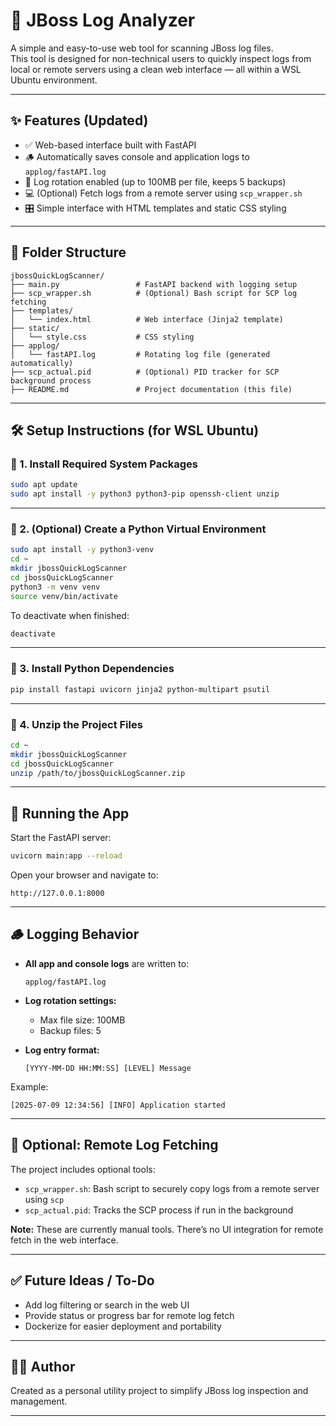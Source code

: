 # 📘 JBoss Log Analyzer

A simple and easy-to-use web tool for scanning JBoss log files.  
This tool is designed for non-technical users to quickly inspect logs from local or remote servers using a clean web interface — all within a WSL Ubuntu environment.

---

## ✨ Features (Updated)

- ✅ Web-based interface built with FastAPI
- 🪵 Automatically saves console and application logs to `applog/fastAPI.log`
- 🔁 Log rotation enabled (up to 100MB per file, keeps 5 backups)
- 💻 (Optional) Fetch logs from a remote server using `scp_wrapper.sh`
- 🎛️ Simple interface with HTML templates and static CSS styling

---

## 📁 Folder Structure

```
jbossQuickLogScanner/
├── main.py                 # FastAPI backend with logging setup
├── scp_wrapper.sh          # (Optional) Bash script for SCP log fetching
├── templates/
│   └── index.html          # Web interface (Jinja2 template)
├── static/
│   └── style.css           # CSS styling
├── applog/
│   └── fastAPI.log         # Rotating log file (generated automatically)
├── scp_actual.pid          # (Optional) PID tracker for SCP background process
├── README.md               # Project documentation (this file)
```

---

## 🛠️ Setup Instructions (for WSL Ubuntu)

### 🔹 1. Install Required System Packages

```bash
sudo apt update
sudo apt install -y python3 python3-pip openssh-client unzip
```

---

### 🔹 2. (Optional) Create a Python Virtual Environment

```bash
sudo apt install -y python3-venv
cd ~
mkdir jbossQuickLogScanner
cd jbossQuickLogScanner
python3 -m venv venv
source venv/bin/activate
```

To deactivate when finished:
```bash
deactivate
```

---

### 🔹 3. Install Python Dependencies

```bash
pip install fastapi uvicorn jinja2 python-multipart psutil
```

---

### 🔹 4. Unzip the Project Files

```bash
cd ~
mkdir jbossQuickLogScanner
cd jbossQuickLogScanner
unzip /path/to/jbossQuickLogScanner.zip
```

---

## 🚀 Running the App

Start the FastAPI server:
```bash
uvicorn main:app --reload
```

Open your browser and navigate to:
```
http://127.0.0.1:8000
```

---

## 🪵 Logging Behavior

- **All app and console logs** are written to:
  ```
  applog/fastAPI.log
  ```

- **Log rotation settings:**
  - Max file size: 100MB
  - Backup files: 5

- **Log entry format:**
  ```
  [YYYY-MM-DD HH:MM:SS] [LEVEL] Message
  ```

Example:
```
[2025-07-09 12:34:56] [INFO] Application started
```

---

## 🔧 Optional: Remote Log Fetching

The project includes optional tools:
- `scp_wrapper.sh`: Bash script to securely copy logs from a remote server using `scp`
- `scp_actual.pid`: Tracks the SCP process if run in the background

**Note:** These are currently manual tools. There’s no UI integration for remote fetch in the web interface.

---

## ✅ Future Ideas / To-Do

- Add log filtering or search in the web UI
- Provide status or progress bar for remote log fetch
- Dockerize for easier deployment and portability

---

## 🧑‍💻 Author

Created as a personal utility project to simplify JBoss log inspection and management.

---
